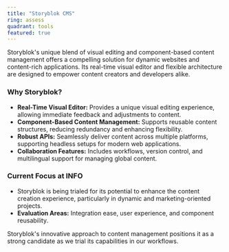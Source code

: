 ```yaml
---
title: "Storyblok CMS"
ring: assess
quadrant: tools
featured: true
---
```


Storyblok's unique blend of visual editing and component-based content management offers a compelling solution for dynamic websites and content-rich applications. Its real-time visual editor and flexible architecture are designed to empower content creators and developers alike.

### Why Storyblok?
- **Real-Time Visual Editor:** Provides a unique visual editing experience, allowing immediate feedback and adjustments to content.
- **Component-Based Content Management:** Supports reusable content structures, reducing redundancy and enhancing flexibility.
- **Robust APIs:** Seamlessly deliver content across multiple platforms, supporting headless setups for modern web applications.
- **Collaboration Features:** Includes workflows, version control, and multilingual support for managing global content.

### Current Focus at INFO
- Storyblok is being trialed for its potential to enhance the content creation experience, particularly in dynamic and marketing-oriented projects.
- **Evaluation Areas:** Integration ease, user experience, and component reusability.

Storyblok's innovative approach to content management positions it as a strong candidate as we trial its capabilities in our workflows.